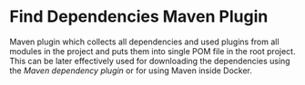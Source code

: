 # Find Dependencies Maven Plugin

Maven plugin which collects all dependencies and used plugins from all modules in the project and puts them into single POM file in the root project. This can be later effectively used for downloading the dependencies using the _Maven dependency plugin_ or for using Maven inside Docker.
